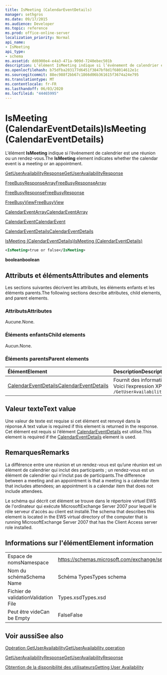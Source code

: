 ```yaml
---
title: IsMeeting (CalendarEventDetails)
manager: sethgros
ms.date: 09/17/2015
ms.audience: Developer
ms.topic: reference
ms.prod: office-online-server
localization_priority: Normal
api_name:
- IsMeeting
api_type:
- schema
ms.assetid: dd6900e4-e4a3-471a-909d-7240ebec501b
description: L’élément IsMeeting indique si l’événement de calendrier est une réunion ou un rendez-vous.
ms.openlocfilehash: b75dfba203177d6451f3847bf8d1f68014612e1c
ms.sourcegitcommit: 88ec988f2bb67c1866d06b361615f3674a24e795
ms.translationtype: MT
ms.contentlocale: fr-FR
ms.lasthandoff: 06/03/2020
ms.locfileid: "44465995"
---
```

# <a name="ismeeting-calendareventdetails"></a><span data-ttu-id="a9c97-103">IsMeeting (CalendarEventDetails)</span><span class="sxs-lookup"><span data-stu-id="a9c97-103">IsMeeting (CalendarEventDetails)</span></span>

<span data-ttu-id="a9c97-104">L’élément **IsMeeting** indique si l’événement de calendrier est une réunion ou un rendez-vous.</span><span class="sxs-lookup"><span data-stu-id="a9c97-104">The **IsMeeting** element indicates whether the calendar event is a meeting or an appointment.</span></span> 
  
[<span data-ttu-id="a9c97-105">GetUserAvailabilityResponse</span><span class="sxs-lookup"><span data-stu-id="a9c97-105">GetUserAvailabilityResponse</span></span>](getuseravailabilityresponse.md)
  
[<span data-ttu-id="a9c97-106">FreeBusyResponseArray</span><span class="sxs-lookup"><span data-stu-id="a9c97-106">FreeBusyResponseArray</span></span>](freebusyresponsearray.md)
  
[<span data-ttu-id="a9c97-107">FreeBusyResponse</span><span class="sxs-lookup"><span data-stu-id="a9c97-107">FreeBusyResponse</span></span>](freebusyresponse.md)
  
[<span data-ttu-id="a9c97-108">FreeBusyView</span><span class="sxs-lookup"><span data-stu-id="a9c97-108">FreeBusyView</span></span>](freebusyview.md)
  
[<span data-ttu-id="a9c97-109">CalendarEventArray</span><span class="sxs-lookup"><span data-stu-id="a9c97-109">CalendarEventArray</span></span>](calendareventarray.md)
  
[<span data-ttu-id="a9c97-110">CalendarEvent</span><span class="sxs-lookup"><span data-stu-id="a9c97-110">CalendarEvent</span></span>](calendarevent.md)
  
[<span data-ttu-id="a9c97-111">CalendarEventDetails</span><span class="sxs-lookup"><span data-stu-id="a9c97-111">CalendarEventDetails</span></span>](calendareventdetails.md)
  
[<span data-ttu-id="a9c97-112">IsMeeting (CalendarEventDetails)</span><span class="sxs-lookup"><span data-stu-id="a9c97-112">IsMeeting (CalendarEventDetails)</span></span>](ismeeting-calendareventdetails.md)
  
```xml
<IsMeeting>true or false</IsMeeting>
```

 <span data-ttu-id="a9c97-113">**boolean**</span><span class="sxs-lookup"><span data-stu-id="a9c97-113">**boolean**</span></span>
## <a name="attributes-and-elements"></a><span data-ttu-id="a9c97-114">Attributs et éléments</span><span class="sxs-lookup"><span data-stu-id="a9c97-114">Attributes and elements</span></span>

<span data-ttu-id="a9c97-115">Les sections suivantes décrivent les attributs, les éléments enfants et les éléments parents.</span><span class="sxs-lookup"><span data-stu-id="a9c97-115">The following sections describe attributes, child elements, and parent elements.</span></span>
  
### <a name="attributes"></a><span data-ttu-id="a9c97-116">Attributs</span><span class="sxs-lookup"><span data-stu-id="a9c97-116">Attributes</span></span>

<span data-ttu-id="a9c97-117">Aucune.</span><span class="sxs-lookup"><span data-stu-id="a9c97-117">None.</span></span>
  
### <a name="child-elements"></a><span data-ttu-id="a9c97-118">Éléments enfants</span><span class="sxs-lookup"><span data-stu-id="a9c97-118">Child elements</span></span>

<span data-ttu-id="a9c97-119">Aucun.</span><span class="sxs-lookup"><span data-stu-id="a9c97-119">None.</span></span>
  
### <a name="parent-elements"></a><span data-ttu-id="a9c97-120">Éléments parents</span><span class="sxs-lookup"><span data-stu-id="a9c97-120">Parent elements</span></span>

|<span data-ttu-id="a9c97-121">**Élément**</span><span class="sxs-lookup"><span data-stu-id="a9c97-121">**Element**</span></span>|<span data-ttu-id="a9c97-122">**Description**</span><span class="sxs-lookup"><span data-stu-id="a9c97-122">**Description**</span></span>|
|:-----|:-----|
|[<span data-ttu-id="a9c97-123">CalendarEventDetails</span><span class="sxs-lookup"><span data-stu-id="a9c97-123">CalendarEventDetails</span></span>](calendareventdetails.md) <br/> |<span data-ttu-id="a9c97-124">Fournit des informations supplémentaires pour un événement de calendrier.</span><span class="sxs-lookup"><span data-stu-id="a9c97-124">Provides additional information for a calendar event.</span></span>  <br/> <span data-ttu-id="a9c97-125">Voici l’expression XPath de cet élément :</span><span class="sxs-lookup"><span data-stu-id="a9c97-125">The following is the XPath expression to this element:</span></span>  <br/>  `/GetUserAvailabilityResponse/FreeBusyResponseArray/FreeBusyResponse/FreeBusyView/CalendarEventArray/CalendarEvent[i]/CalendarEventDetails` <br/> |
   
## <a name="text-value"></a><span data-ttu-id="a9c97-126">Valeur texte</span><span class="sxs-lookup"><span data-stu-id="a9c97-126">Text value</span></span>

<span data-ttu-id="a9c97-127">Une valeur de texte est requise si cet élément est renvoyé dans la réponse.</span><span class="sxs-lookup"><span data-stu-id="a9c97-127">A text value is required if this element is returned in the response.</span></span> <span data-ttu-id="a9c97-128">Cet élément est requis si l’élément [CalendarEventDetails](calendareventdetails.md) est utilisé.</span><span class="sxs-lookup"><span data-stu-id="a9c97-128">This element is required if the [CalendarEventDetails](calendareventdetails.md) element is used.</span></span> 
  
## <a name="remarks"></a><span data-ttu-id="a9c97-129">Remarques</span><span class="sxs-lookup"><span data-stu-id="a9c97-129">Remarks</span></span>

<span data-ttu-id="a9c97-130">La différence entre une réunion et un rendez-vous est qu’une réunion est un élément de calendrier qui inclut des participants ; un rendez-vous est un élément de calendrier qui n’inclut pas de participants.</span><span class="sxs-lookup"><span data-stu-id="a9c97-130">The difference between a meeting and an appointment is that a meeting is a calendar item that includes attendees; an appointment is a calendar item that does not include attendees.</span></span>
  
<span data-ttu-id="a9c97-131">Le schéma qui décrit cet élément se trouve dans le répertoire virtuel EWS de l'ordinateur qui exécute MicrosoftExchange Server 2007 pour lequel le rôle serveur d'accès au client est installé.</span><span class="sxs-lookup"><span data-stu-id="a9c97-131">The schema that describes this element is located in the EWS virtual directory of the computer that is running MicrosoftExchange Server 2007 that has the Client Access server role installed.</span></span>
  
## <a name="element-information"></a><span data-ttu-id="a9c97-132">Informations sur l'élément</span><span class="sxs-lookup"><span data-stu-id="a9c97-132">Element information</span></span>

|||
|:-----|:-----|
|<span data-ttu-id="a9c97-133">Espace de noms</span><span class="sxs-lookup"><span data-stu-id="a9c97-133">Namespace</span></span>  <br/> |https://schemas.microsoft.com/exchange/services/2006/types  <br/> |
|<span data-ttu-id="a9c97-134">Nom du schéma</span><span class="sxs-lookup"><span data-stu-id="a9c97-134">Schema Name</span></span>  <br/> |<span data-ttu-id="a9c97-135">Schéma Types</span><span class="sxs-lookup"><span data-stu-id="a9c97-135">Types schema</span></span>  <br/> |
|<span data-ttu-id="a9c97-136">Fichier de validation</span><span class="sxs-lookup"><span data-stu-id="a9c97-136">Validation File</span></span>  <br/> |<span data-ttu-id="a9c97-137">Types.xsd</span><span class="sxs-lookup"><span data-stu-id="a9c97-137">Types.xsd</span></span>  <br/> |
|<span data-ttu-id="a9c97-138">Peut être vide</span><span class="sxs-lookup"><span data-stu-id="a9c97-138">Can be Empty</span></span>  <br/> |<span data-ttu-id="a9c97-139">False</span><span class="sxs-lookup"><span data-stu-id="a9c97-139">False</span></span>  <br/> |
   
## <a name="see-also"></a><span data-ttu-id="a9c97-140">Voir aussi</span><span class="sxs-lookup"><span data-stu-id="a9c97-140">See also</span></span>



[<span data-ttu-id="a9c97-141">Opération GetUserAvailability</span><span class="sxs-lookup"><span data-stu-id="a9c97-141">GetUserAvailability operation</span></span>](getuseravailability-operation.md)
  
[<span data-ttu-id="a9c97-142">GetUserAvailabilityResponse</span><span class="sxs-lookup"><span data-stu-id="a9c97-142">GetUserAvailabilityResponse</span></span>](getuseravailabilityresponse.md)


[<span data-ttu-id="a9c97-143">Obtention de la disponibilité des utilisateurs</span><span class="sxs-lookup"><span data-stu-id="a9c97-143">Getting User Availability</span></span>](https://msdn.microsoft.com/library/d4133fcb-9b0f-4e6b-aadf-a389da83516a%28Office.15%29.aspx)

